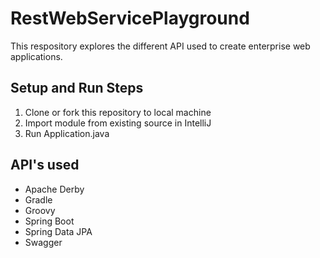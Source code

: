 # RestWebServicePlayground
This respository explores the different API used to create enterprise web applications.

## Setup and Run Steps
1. Clone or fork this repository to local machine
2. Import module from existing source in IntelliJ
3. Run Application.java

## API's used
- Apache Derby
- Gradle
- Groovy
- Spring Boot
- Spring Data JPA
- Swagger
